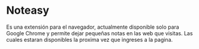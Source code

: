 # Noteasy
Es una extensión para el navegador, actualmente disponible solo para Google Chrome y permite dejar pequeñas notas en las web que visitas. Las cuales estaran disponibles la proxima vez que ingreses a la pagina. 
